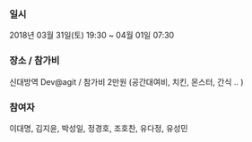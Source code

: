 ### 일시

2018년 03월 31일(토) 19:30 ~ 04월 01일 07:30

### 장소 / 참가비

신대방역 Dev@agit  /  참가비 2만원 (공간대여비, 치킨, 몬스터, 간식 .. )

### 참여자

이대명, 김지윤, 박성일, 정경호, 조호찬, 유다정, 유성민 
